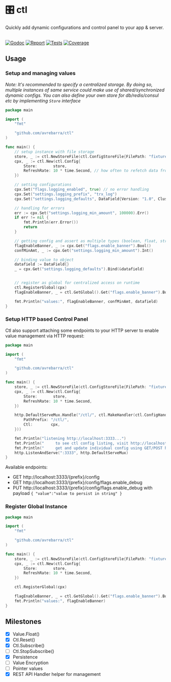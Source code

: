 <div class="info" align="left">
  <h1 class="name">🎛️ ctl</h1>
  Quickly add dynamic configurations and control panel to your app & server.
  <br>
  <br>

[![Godoc][godoc-image]][godoc-url]
[![Report][report-image]][report-url]
[![Tests][tests-image]][tests-url]
[![Coverage][coverage-image]][coverage-url]

</div>

## Usage

### Setup and managing values
*Note: It's recommended to specify a centralized storage. By doing so, multiple instances of same service could make use of shared/synchronized dynamic configs. You can also define your own store for db/redis/consul etc by implementing `Store` interface*

```go
package main

import (
	"fmt"

	"github.com/avrebarra/ctl"
)

func main() {
	// setup instance with file storage
	store, _ := ctl.NewStoreFile(ctl.ConfigStoreFile{FilePath: "fixture/store.json"})
	cpx, _ := ctl.New(ctl.Config{
		Store:       store,
		RefreshRate: 10 * time.Second, // how often to refetch data from store
	})

	// setting configurations
	cpx.Set("flags.logging_enabled", true) // no error handling
	cpx.Set("settings.logging_prefix", "trx_log")
	cpx.Set("settings.logging_defaults", DataField{Version: "1.0", ClusterID: "88888"})

	// handling for errors
	err := cpx.Set("settings.logging_min_amount", 100000).Err()
	if err != nil {
		fmt.Println(err.Error())
		return
	}

	// getting config and assert as multiple types (boolean, float, string, object)
	flagEnableBanner, _ := cpx.Get("flags.enable_banner").Bool()
	confMinAmt, _ := cpx.Get("settings.logging_min_amount").Int()

	// binding value to object
	datafield := DataField{}
	_ = cpx.Get("settings.logging_defaults").Bind(&datafield)


	// register as global for centralized access on runtime
	ctl.RegisterGlobal(cpx)
	flagEnableBanner, _ = ctl.GetGlobal().Get("flags.enable_banner").Bool()

	fmt.Println("values:", flagEnableBanner, confMinAmt, datafield)
}
```

### Setup HTTP based Control Panel
Ctl also support attaching some endpoints to your HTTP server to enable value management via HTTP request:

```go
package main

import (
	"fmt"

	"github.com/avrebarra/ctl"
)

func main() {
	store, _ := ctl.NewStoreFile(ctl.ConfigStoreFile{FilePath: "fixture/store.json"})
	cpx, _ := ctl.New(ctl.Config{
		Store:       store,
		RefreshRate: 10 * time.Second,
	})

	http.DefaultServeMux.Handle("/ctl/", ctl.MakeHandler(ctl.ConfigHandler{
		PathPrefix: "/ctl/",
		Ctl:        cpx,
	}))

	fmt.Println("listening http://localhost:3333...")
	fmt.Println("     to see ctl config listing, visit http://localhost:3333/ctl/config")
	fmt.Println("     get and update individual config using GET/POST http://localhost:3333/ctl/config/{keys}")
	http.ListenAndServe(":3333", http.DefaultServeMux)
}
```

Available endpoints:
- GET http://localhost:3333/{prefix}/config
- GET http://localhost:3333/{prefix}/config/flags.enable_debug
- PUT http://localhost:3333/{prefix}/config/flags.enable_debug with payload `{ "value":"value to persist in string" }`

### Register Global Instance
```go
package main

import (
	"fmt"

	"github.com/avrebarra/ctl"
)

func main() {
	store, _ := ctl.NewStoreFile(ctl.ConfigStoreFile{FilePath: "fixture/store.json"})
	cpx, _ := ctl.New(ctl.Config{
		Store:       store,
		RefreshRate: 10 * time.Second,
	})

	ctl.RegisterGlobal(cpx)

	flagEnableBanner, _ = ctl.GetGlobal().Get("flags.enable_banner").Bool()
	fmt.Println("values:", flagEnableBanner)
}
```

## Milestones
- [x] Value.Float()
- [x] Ctl.Reset()
- [x] Ctl.Subscribe()
- [ ] Ctl.StopSubscribe()
- [x] Persistence
- [ ] Value Encryption
- [ ] Pointer values
- [x] REST API Handler helper for management

[godoc-image]: https://godoc.org/github.com/avrebarra/ctl?status.svg
[godoc-url]: https://godoc.org/github.com/avrebarra/ctl
[report-image]: https://goreportcard.com/badge/github.com/avrebarra/ctl
[report-url]: https://goreportcard.com/report/github.com/avrebarra/ctl
[tests-image]: https://cloud.drone.io/api/badges/avrebarra/ctl/status.svg
[tests-url]: https://cloud.drone.io/avrebarra/ctl
[coverage-image]: https://codecov.io/gh/avrebarra/ctl/graph/badge.svg
[coverage-url]: https://codecov.io/gh/avrebarra/ctl
[sponsor-image]: https://img.shields.io/badge/github-donate-green.svg